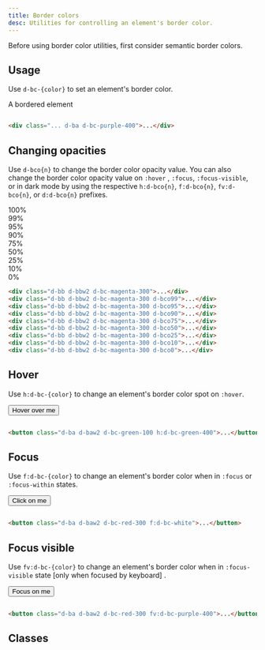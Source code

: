 ```yaml
---
title: Border colors
desc: Utilities for controlling an element's border color.
---
```


<aside class="d-notice d-notice--warning d-mt24 d-wmx100p" role="status" aria-hidden="false">
  <div class="d-notice__icon">
    <dt-icon name="alert-triangle"></dt-icon>
  </div>
  <div class="d-notice__content d-stack4">
    <p class="d-notice__message">
      Before using border color utilities, first consider <router-link class="d-link d-link--muted" to="/design/colors/#borders">semantic border colors</router-link>.
    </p>
  </div>
</aside>

## Usage

Use `d-bc-{color}` to set an element's border color.

<code-well-header class="d-d-flex d-jc-center d-fd-column d-p32 d-bgc-purple-100 d-bgo50 d-w100p d-hmn102" custom>
  <div class="d-d-flex d-ai-center d-w100p d-h64 d-py8 d-px16 d-bar8 d-ba d-bc-purple-400 d-bgc-white d-bgo50 d-fc-black-700 d-fs-200">A bordered element</div>
</code-well-header>

```html

<div class="... d-ba d-bc-purple-400">...</div>
```

## Changing opacities

Use `d-bco{n}` to change the border color opacity value. You can also change the border color opacity value on `:hover`
, `:focus`, `:focus-visible`, or in dark mode by using the respective `h:d-bco{n}`, `f:d-bco{n}`, `fv:d-bco{n}`,
or `d:d-bco{n}` prefixes.

<code-well-header class="d-d-flex d-jc-center d-fd-column d-p24 d-bgc-magenta-100 d-bgo50 d-w100p d-hmn102 d-stack8" custom>
  <div class="d-w100p d-p4 d-bb d-bbw2 d-bc-magenta-300 d-fs-200 d-fw-bold d-ff-mono">100%</div>
  <div class="d-w100p d-p4 d-bb d-bbw2 d-bc-magenta-300 d-bco99 d-fs-200 d-fw-bold">99%</div>
  <div class="d-w100p d-p4 d-bb d-bbw2 d-bc-magenta-300 d-bco95 d-fs-200 d-fw-bold">95%</div>
  <div class="d-w100p d-p4 d-bb d-bbw2 d-bc-magenta-300 d-bco90 d-fs-200 d-fw-bold">90%</div>
  <div class="d-w100p d-p4 d-bb d-bbw2 d-bc-magenta-300 d-bco75 d-fs-200 d-fw-bold">75%</div>
  <div class="d-w100p d-p4 d-bb d-bbw2 d-bc-magenta-300 d-bco50 d-fs-200 d-fw-bold">50%</div>
  <div class="d-w100p d-p4 d-bb d-bbw2 d-bc-magenta-300 d-bco25 d-fs-200 d-fw-bold">25%</div>
  <div class="d-w100p d-p4 d-bb d-bbw2 d-bc-magenta-300 d-bco10 d-fs-200 d-fw-bold">10%</div>
  <div class="d-w100p d-p4 d-bb d-bbw2 d-bc-magenta-300 d-bco0 d-fs-200 d-fw-bold">0%</div>
</code-well-header>

```html
<div class="d-bb d-bbw2 d-bc-magenta-300">...</div>
<div class="d-bb d-bbw2 d-bc-magenta-300 d-bco99">...</div>
<div class="d-bb d-bbw2 d-bc-magenta-300 d-bco95">...</div>
<div class="d-bb d-bbw2 d-bc-magenta-300 d-bco90">...</div>
<div class="d-bb d-bbw2 d-bc-magenta-300 d-bco75">...</div>
<div class="d-bb d-bbw2 d-bc-magenta-300 d-bco50">...</div>
<div class="d-bb d-bbw2 d-bc-magenta-300 d-bco25">...</div>
<div class="d-bb d-bbw2 d-bc-magenta-300 d-bco10">...</div>
<div class="d-bb d-bbw2 d-bc-magenta-300 d-bco0">...</div>
```

## Hover

Use `h:d-bc-{color}` to change an element's border color spot on `:hover`.

<code-well-header class="d-fl-center d-p24 d-bgc-green-100 d-bgo50 d-w100p d-hmn102" custom>
  <button class="d-p16 d-bar4 d-fs-200 d-fc-green-400 d-ba d-baw2 d-bc-green-100 h:d-bc-green-400 d-bgc-green-100">Hover over me</button>
</code-well-header>

```html

<button class="d-ba d-baw2 d-bc-green-100 h:d-bc-green-400">...</button>
```

## Focus

Use `f:d-bc-{color}` to change an element's border color when in `:focus` or `:focus-within` states.

<code-well-header class="d-fl-center d-p24 d-bgc-red-100 d-bgo50 d-w100p d-hmn102" custom>
  <button class="d-p16 d-bar4 d-fs-200 d-fc-primary-inverted d-bgc-red-200 d-ba d-baw2 d-bc-red-300 f:d-bc-purple-400">Click on me</button>
</code-well-header>

```html

<button class="d-ba d-baw2 d-bc-red-300 f:d-bc-white">...</button>
```

## Focus visible

Use `fv:d-bc-{color}` to change an element's border color when in `:focus-visible` state [only when focused by keyboard]
.

<code-well-header class="d-fl-center d-p24 d-bgc-red-100 d-bgo50 d-w100p d-hmn102" custom>
  <button class="d-p16 d-bar4 d-fs-200 d-fc-primary-inverted d-bgc-red-200 d-ba d-baw2 d-bc-red-300 fv:d-bc-purple-400">Focus on me</button>
</code-well-header>

```html

<button class="d-ba d-baw2 d-bc-red-300 fv:d-bc-purple-400">...</button>
```

<script setup>
  import colors from '@data/colors.json';
</script>

## Classes

<div class="d-h464 d-of-y-scroll d-bb d-bc-black-200">
  <utility-class-table>
    <template #content>
      <tbody>
          <tr>
              <th scope="row" class="d-ff-mono d-fc-purple-400 d-fw-normal d-fs-100">.d-bc-transparent</th>
              <td>
                  <div class="d-d-flex d-jc-space-between d-ai-center">
                      <div class="d-fl-grow1 d-ff-mono d-fs-100">
                          border-color: transparent !important;
                      </div>
                      <div class="d-fl-shrink0 d-m4 d-ml16 d-h32 d-w32 d-bar4 d-bc-transparent d-ba d-baw2"></div>
                  </div>
              </td>
          </tr>
          <tr>
              <th scope="row" class="d-ff-mono d-fc-purple-400 d-fw-normal d-fs-100">.d-bc-unset</th>
              <td>
                  <div class="d-d-flex d-jc-space-between d-ai-center">
                      <div class="d-fl-grow1 d-ff-mono d-fs-100">
                          border-color: unset !important;
                      </div>
                      <div class="d-fl-shrink0 d-m4 d-ml16 d-h32 d-w32 d-bar4 d-bc-unset d-ba d-baw2"></div>
                  </div>
              </td>
          </tr>
          <tr>
              <th scope="row" class="d-ff-mono d-fc-purple-400 d-fw-normal d-fs-100">.d-bc-white</th>
              <td>
                  <div class="d-d-flex d-jc-space-between d-ai-center">
                      <div class="d-fl-grow1 d-ff-mono d-fs-100">
                          --bco: 100%;<br/>
                          border-color: hsla(var(--white-h) var(--white-s) var(--white-l) / var(--bco)) !important;
                      </div>
                      <div class="d-fl-shrink0 d-d-flex d-m4 d-p4 d-ml16 d-h32 d-w32 d-bar4 d-bgc-black-700"><div class="d-w100p d-h100p d-bc-white d-ba d-bar4"></div></div>
                  </div>
              </td>
          </tr>
      </tbody>
      <tbody v-for="{color: c, stops} in colors">
          <tr v-for="{ stop, copy } in stops">
              <th scope="row" class="d-ff-mono d-fc-purple-400 d-fw-normal d-fs-100">.d-bc-{{ c }}-{{ stop }}</th>
              <td>
                  <div class="d-d-flex d-jc-space-between d-ai-center">
                      <div class="d-fl-grow1 d-ff-mono d-fs-100">
                          --bco: 100%;<br/>
                          border-color: hsla(var(--{{ c }}-{{ stop }}-h) var(--{{ c }}-{{ stop }}-s) var(--{{ c }}-{{ stop }}-l) / var(--bco)) !important;
                      </div>
                      <div
                        class="d-fl-shrink0 d-m4 d-ml16 d-h32 d-w32 d-bar4 d-ba d-baw2"
                        :class="`d-bc-${c}-${stop}`"
                      >
                      </div>
                  </div>
              </td>
          </tr>
      </tbody>
    </template>
  </utility-class-table>
</div>
